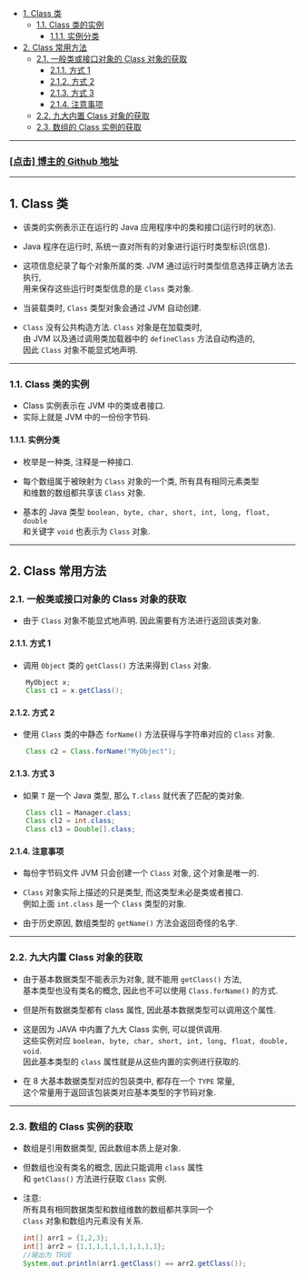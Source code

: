 <!-- TOC -->

- [1. Class 类](#1-class-类)
  - [1.1. Class 类的实例](#11-class-类的实例)
    - [1.1.1. 实例分类](#111-实例分类)
- [2. Class 常用方法](#2-class-常用方法)
  - [2.1. 一般类或接口对象的 Class 对象的获取](#21-一般类或接口对象的-class-对象的获取)
    - [2.1.1. 方式 1](#211-方式-1)
    - [2.1.2. 方式 2](#212-方式-2)
    - [2.1.3. 方式 3](#213-方式-3)
    - [2.1.4. 注意事项](#214-注意事项)
  - [2.2. 九大内置 Class 对象的获取](#22-九大内置-class-对象的获取)
  - [2.3. 数组的 Class 实例的获取](#23-数组的-class-实例的获取)

<!-- /TOC -->

****
<a href='https://github.com/leon9dragon'><h3>[点击] 博主的 Github 地址</h3></a>
****

## 1. Class 类
- 该类的实例表示正在运行的 Java 应用程序中的类和接口(运行时的状态).

- Java 程序在运行时, 系统一直对所有的对象进行运行时类型标识(信息).  

- 这项信息纪录了每个对象所属的类. JVM 通过运行时类型信息选择正确方法去执行,  
  用来保存这些运行时类型信息的是 `Class` 类对象. 

- 当装载类时, `Class` 类型对象会通过 JVM 自动创建.

- `Class` 没有公共构造方法. `Class` 对象是在加载类时,  
  由 JVM 以及通过调用类加载器中的 `defineClass` 方法自动构造的,  
  因此 `Class` 对象不能显式地声明. 

****

### 1.1. Class 类的实例  
- Class 实例表示在 JVM 中的类或者接口.   
- 实际上就是 JVM 中的一份份字节码.

#### 1.1.1. 实例分类
- 枚举是一种类, 注释是一种接口.  

- 每个数组属于被映射为 `Class` 对象的一个类, 所有具有相同元素类型  
  和维数的数组都共享该 `Class` 对象.  

- 基本的 Java 类型 `boolean, byte, char, short, int, long, float, double`  
  和关键字 `void` 也表示为 `Class` 对象. 

****

## 2. Class 常用方法

### 2.1. 一般类或接口对象的 Class 对象的获取
- 由于 `Class` 对象不能显式地声明. 因此需要有方法进行返回该类对象.

#### 2.1.1. 方式 1
- 调用 `Object` 类的 `getClass()` 方法来得到 `Class` 对象.
```java
    MyObject x;
    Class c1 = x.getClass();
```

#### 2.1.2. 方式 2
- 使用 `Class` 类的中静态 `forName()` 方法获得与字符串对应的 `Class` 对象.
```java
    Class c2 = Class.forName("MyObject");
```

#### 2.1.3. 方式 3
- 如果 `T` 是一个 Java 类型, 那么 `T.class` 就代表了匹配的类对象.
```java
    Class cl1 = Manager.class;
    Class cl2 = int.class;
    Class cl3 = Double[].class;
```

#### 2.1.4. 注意事项
- 每份字节码文件 JVM 只会创建一个 `Class` 对象, 这个对象是唯一的.

- `Class` 对象实际上描述的只是类型, 而这类型未必是类或者接口.  
  例如上面 `int.class` 是一个 `Class` 类型的对象.  

- 由于历史原因, 数组类型的 `getName()` 方法会返回奇怪的名字.

****

### 2.2. 九大内置 Class 对象的获取
- 由于基本数据类型不能表示为对象, 就不能用 `getClass()` 方法,  
  基本类型也没有类名的概念, 因此也不可以使用 `Class.forName()` 的方式.

- 但是所有数据类型都有 class 属性, 因此基本数据类型可以调用这个属性.

- 这是因为 JAVA 中内置了九大 Class 实例, 可以提供调用.  
  这些实例对应 `boolean, byte, char, short, int, long, float, double, void`.  
  因此基本类型的 `class` 属性就是从这些内置的实例进行获取的.

- 在 8 大基本数据类型对应的包装类中, 都存在一个 `TYPE` 常量,  
  这个常量用于返回该包装类对应基本类型的字节码对象.

****

### 2.3. 数组的 Class 实例的获取
- 数组是引用数据类型, 因此数组本质上是对象.

- 但数组也没有类名的概念, 因此只能调用 `class` 属性  
  和 `getClass()` 方法进行获取 `Class` 实例.

- 注意:  
  所有具有相同数据类型和数组维数的数组都共享同一个  
  `Class` 对象和数组内元素没有关系.
  ```java
  int[] arr1 = {1,2,3};
  int[] arr2 = {1,1,1,1,1,1,1,1,1,1};
  //输出为 TRUE
  System.out.println(arr1.getClass() == arr2.getClass());
  ```